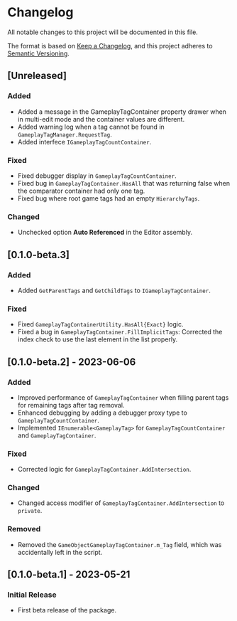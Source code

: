 # Changelog

All notable changes to this project will be documented in this file.

The format is based on [Keep a Changelog](https://keepachangelog.com/en/1.1.0/),
and this project adheres to [Semantic Versioning](https://semver.org/spec/v2.0.0.html).


## [Unreleased]

### Added

- Added a message in the GameplayTagContainer property drawer when in multi-edit mode and the container values are different.
- Added warning log when a tag cannot be found in `GameplayTagManager.RequestTag`.
- Added interfece `IGameplayTagCountContainer`.

### Fixed

- Fixed debugger display in `GameplayTagCountContainer`.
- Fixed bug in `GameplayTagContainer.HasAll` that was returning false when the comparator container had only one tag.
- Fixed bug where root game tags had an empty `HierarchyTags`.

### Changed

- Unchecked option **Auto Referenced** in the Editor assembly.

## [0.1.0-beta.3]

### Added

- Added `GetParentTags` and `GetChildTags` to `IGameplayTagContainer`.

### Fixed

- Fixed `GameplayTagContainerUtility.HasAll{Exact}` logic.
- Fixed a bug in `GameplayTagContainer.FillImplicitTags`: Corrected the index check to use the last element in the list properly.

## [0.1.0-beta.2] - 2023-06-06

### Added

- Improved performance of `GameplayTagContainer` when filling parent tags for remaining tags after tag removal.
- Enhanced debugging by adding a debugger proxy type to `GameplayTagCountContainer`.
- Implemented `IEnumerable<GameplayTag>` for `GameplayTagCountContainer` and `GameplayTagContainer`.

### Fixed

- Corrected logic for `GameplayTagContainer.AddIntersection`.

### Changed

- Changed access modifier of `GameplayTagContainer.AddIntersection` to `private`.

### Removed

- Removed the `GameObjectGameplayTagContainer.m_Tag` field, which was accidentally left in the script.

## [0.1.0-beta.1] - 2023-05-21

### Initial Release

- First beta release of the package.